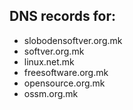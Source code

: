 ## DNS records for:
* slobodensoftver.org.mk
* softver.org.mk
* linux.net.mk
* freesoftware.org.mk
* opensource.org.mk
* ossm.org.mk


